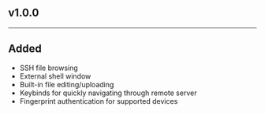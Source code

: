 ## v1.0.0

---

## Added

- SSH file browsing
- External shell window
- Built-in file editing/uploading
- Keybinds for quickly navigating through remote server
- Fingerprint authentication for supported devices
